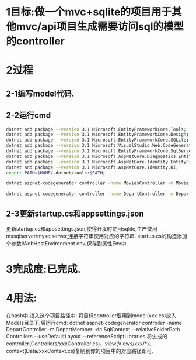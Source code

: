 # 1目标:做一个mvc+sqlite的项目用于其他mvc/api项目生成需要访问sql的模型的controller
# 2过程
## 2-1编写model代码.
## 2-2运行cmd
```sh
dotnet add package --version 3.1 Microsoft.EntityFrameworkCore.Tools;
dotnet add package --version 3.1 Microsoft.EntityFrameworkCore.Design;
dotnet add package --version 3.1 Microsoft.EntityFrameworkCore.SQLite;
dotnet add package --version 3.1 Microsoft.VisualStudio.Web.CodeGeneration.Design;
dotnet add package --version 3.1 Microsoft.EntityFrameworkCore.SqlServer;
dotnet add package --version 3.1 Microsoft.AspNetCore.Diagnostics.EntityFrameworkCore;
dotnet add package --version 3.1 Microsoft.AspNetCore.Identity.EntityFrameworkCore;
dotnet add package --version 3.1 Microsoft.AspNetCore.Identity.UI;
export PATH=$HOME/.dotnet/tools:$PATH;

dotnet aspnet-codegenerator controller -name MoviesController -m Movie -dc MovieContext --relativeFolderPath Controllers --useDefaultLayout --referenceScriptLibraries

dotnet aspnet-codegenerator controller -name DepartController -m DepartMember -dc SqlContext --relativeFolderPath Controllers --useDefaultLayout --referenceScriptLibraries
```
## 2-3更新startup.cs和appsettings.json
更新startup.cs和appsettings.json,使得开发时使用sqlite,生产使用mssqlserver/mysqlserver,连接字符串使用对应的字符串.
startup.cs的构造添加个参数IWebHostEnvironment env;保存到属性Env中.

# 3完成度:已完成.


# 4用法:
在bash中,进入这个项目路径中:
将目标controller要用到model(xxx.cs)放入Models目录下,后运行cmd:
dotnet aspnet-codegenerator controller -name DepartController -m DepartMember -dc SqlContext --relativeFolderPath Controllers --useDefaultLayout --referenceScriptLibraries
将生成的controller(Controllers/xxxController.cs)、view(Views/xxx/*)、context(Data/xxxContext.cs)复制到你的项目中的对应路径即可.

